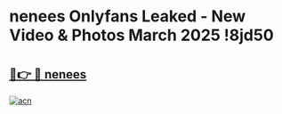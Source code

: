 # nenees Onlyfans Leaked - New Video & Photos March 2025 !8jd50

# <h2><a href="https://r4um0k.iuczelnia.edu.pl?title=nenees&ref=8jd50">🔗👉 🔴 nenees</a></h2>

[![acn](https://github.com/user-attachments/assets/0f9c940e-d8b0-45ae-aac7-cd30a18b3e1c)](https://r4um0k.iuczelnia.edu.pl?title=nenees&ref=8jd50)

